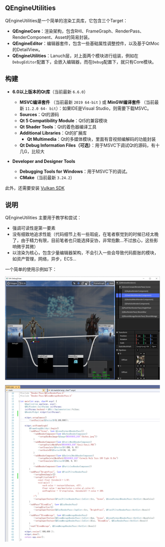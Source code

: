 ## QEngineUtilities

QEngineUtilities是一个简单的渲染工具库，它包含三个Target：

- **QEngineCore**：渲染架构，包含RHI、FrameGraph、RenderPass、RenderComponent、Asset的简易封装。
- **QEngineEditor**：编辑器套件，包含一些基础属性调整控件，以及基于QtMoc的DetailView。
- **QEngineUtilities**：Lanuch层，对上面两个模块进行组装，例如在`DebugEditor`配置下，会嵌入编辑器，而在`Debug`配置下，就只有Core模块。

## 构建

- **6.0以上版本的Qt库**（当前最新 `6.6.0`）
  - **MSVC编译套件** （当前最新 `2019 64-bit` ) 或 **MinGW编译套件** （当前最新 `11.2.0 64- bit`）：如果IDE是Visual Studio，则需要下载MSVC。
  - **Sources**：Qt的源码
  - **Qt 5 Compatibility Module**：Qt5的兼容模块
  - **Qt Shader Tools**：Qt的着色器编译工具
  - **Additional Libraries**：Qt的扩展库
    - **Qt Multimedia**：Qt的多媒体模块，里面有音视频编解码的功能封装
  - **Qt Debug Information Files（可选）**：用于MSVC下调试Qt的源码，有十几G，比较大

- **Developer and Designer Tools**
  - **Debugging Tools for Windows**：用于MSVC下的调试。
  - **CMake**（当前最新 `3.24.2`）

此外，还需要安装 [Vulkan SDK](https://www.lunarg.com/vulkan-sdk/)

## 说明

QEngineUtilities 主要用于教学和尝试：

- 强调可读性是第一要素
- 没有细致地追求性能（代码细节上有一些瑕疵，在笔者察觉到的时候已经太晚了，由于精力有限，目前笔者也只能选择妥协，非常抱歉...不过放心，这些影响微乎其微）
- 以渲染为核心，包含少量编辑器架构，不会引入一些会导致代码膨胀的模块，如资产管理，网络，异步，ECS...

一个简单的使用示例如下：

![image-2023022511171977](Resources/image-20230225111719777.png)

![image-20230225112034379](Resources/image-20230225112034379.png)

